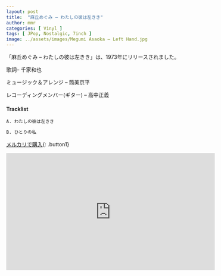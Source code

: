 ```yaml
---
layout: post
title:  "麻丘めぐみ – わたしの彼は左きき"
author: mmr
categories: [ Vinyl ]
tags: [ JPop, Nostalgic, 7inch ]
image: ../assets/images/Megumi Asaoka – Left Hand.jpg
---
```


「麻丘めぐみ – わたしの彼は左きき」は、1973年にリリースされました。

歌詞– 千家和也

ミュージック＆アレンジ – 筒美京平

レコーディングメンバー(ギター) – 高中正義

#### Tracklist
```md
A. わたしの彼は左きき

B. ひとりの私
```

[メルカリで購入](https://jp.mercari.com/item/m39210707763?afid=6142608987){: .button1}

<iframe width="560" height="315" src="https://www.youtube.com/embed/jUC6W77bMtc?si=K0RVqI7KgFQtMRm0" title="YouTube video player" frameborder="0" allow="accelerometer; autoplay; clipboard-write; encrypted-media; gyroscope; picture-in-picture; web-share" referrerpolicy="strict-origin-when-cross-origin" allowfullscreen></iframe>